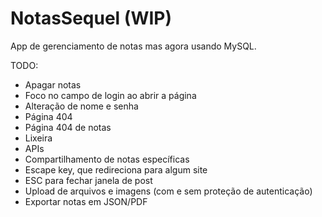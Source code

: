 # NotasSequel (WIP)

App de gerenciamento de notas mas agora usando MySQL.

TODO:

- Apagar notas
- Foco no campo de login ao abrir a página
- Alteração de nome e senha
- Página 404
- Página 404 de notas
- Lixeira
- APIs
- Compartilhamento de notas específicas
- Escape key, que redireciona para algum site
- ESC para fechar janela de post
- Upload de arquivos e imagens (com e sem proteção de autenticação)
- Exportar notas em JSON/PDF
